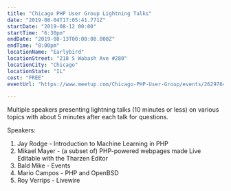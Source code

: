 ```yaml
---
title: "Chicago PHP User Group Lightning Talks"
date: "2019-08-04T17:05:41.771Z"
startDate: "2019-08-12 00:00"
startTime: "6:30pm"
endDate: "2019-08-13T00:00:00.000Z"
endTime: "8:00pm"
locationName: "Earlybird"
locationStreet: "218 S Wabash Ave #280"
locationCity: "Chicago"
locationState: "IL"
cost: "FREE"
eventUrl: "https://www.meetup.com/Chicago-PHP-User-Group/events/262976448/"

---
```


Multiple speakers presenting lightning talks (10 minutes or less) on various topics with about 5 minutes after each talk for questions. 

Speakers: 
1. Jay Rodge - Introduction to Machine Learning in PHP
2. Mikael Mayer - (a subset of) PHP-powered webpages made Live Editable with the Tharzen Editor
3. Bald Mike - Events
4. Mario Campos - PHP and OpenBSD
5. Roy Verrips - Livewire 

